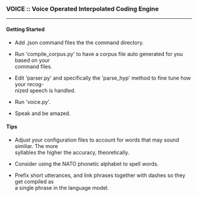 ### VOICE :: Voice Operated Interpolated Coding Engine

______________________________________________________

#### Getting Started

  * Add .json command files the the command directory.
  
  * Run 'compile_corpus.py' to have a corpus file auto generated for you based on your<br>
    command files.
  
  * Edit 'parser.py' and specifically the 'parse_hyp' method to fine tune how your recog-<br>
    nized speech is handled.
  
  * Run 'voice.py'.
  
  * Speak and be amazed.

#### Tips
  * Adjust your configuration files to account for words that may sound similiar. The more<br>
    syllables the higher the accuracy, theoretically.
  
  * Consider using the NATO phonetic alphabet to spell words.
  
  * Prefix short utterances, and link phrases together with dashes so they get compiled as<br>
    a single phrase in the language model.
